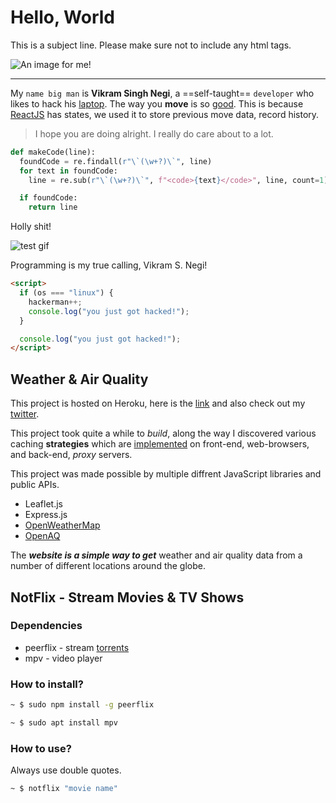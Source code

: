 # Hello, World

This is a subject line. Please make sure not to include any html tags.

![An image for me!](https://hips.hearstapps.com/hmg-prod.s3.amazonaws.com/images/close-up-of-cat-wearing-sunglasses-while-sitting-royalty-free-image-1571755145.jpg)

---

My `name big man` is **Vikram Singh Negi**, a ==self-taught== `developer` who likes to hack his [laptop](https://mi.com/mi-notebook-14). The way you **move** is so [good](#how-to-use). This is because [ReactJS](https://reactjs.org) has states, we used it to store previous move data, record history.

> I hope you are doing alright. I really do care about to a lot.

```python
def makeCode(line):
  foundCode = re.findall(r"\`(\w+?)\`", line)
  for text in foundCode:
    line = re.sub(r"\`(\w+?)\`", f"<code>{text}</code>", line, count=1)

  if foundCode:
    return line
```

Holly shit!

![test gif](https://c.tenor.com/4brx30KaqCQAAAAC/rage-%E6%86%A4%E6%80%92.gif)

Programming is my true calling, Vikram S. Negi!

```html
<script>
  if (os === "linux") {
    hackerman++;
    console.log("you just got hacked!");
  }

  console.log("you just got hacked!");
</script>
```

## Weather & Air Quality

This project is hosted on Heroku, here is the [link](https://weather-and-air-quality.herokuapp.com/) and also check out my [twitter](https://twitter.com/lostvikx).

This project took quite a while to *build*, along the way I discovered various caching **strategies** which are [implemented](#) on front-end, web-browsers, and back-end, *proxy* servers.

This project was made possible by multiple diffrent JavaScript libraries and public APIs.

* Leaflet.js
* Express.js
* [OpenWeatherMap](https://openweathermap.org/)
* [OpenAQ](https://openaq.org/)

The ***website is a simple way to get*** weather and air quality data from a number of different locations around the globe.

## NotFlix - Stream Movies & TV Shows

### Dependencies
* peerflix - stream [torrents](#hello-world)
* mpv - video player

### How to install?
```bash
~ $ sudo npm install -g peerflix
```
```bash
~ $ sudo apt install mpv
```

### How to use?
Always use double quotes.
```bash
~ $ notflix "movie name"
```